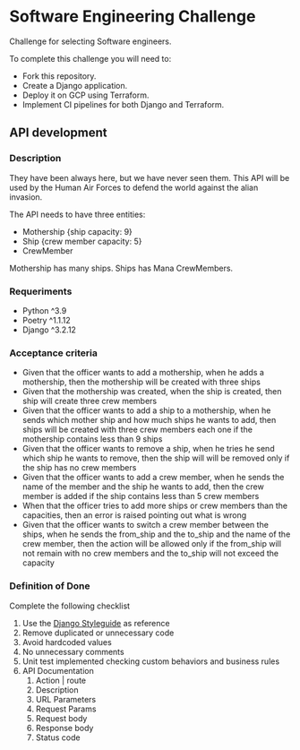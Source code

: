 # Software Engineering Challenge
Challenge for selecting Software engineers.

To complete this challenge you will need to:
- Fork this repository.
- Create a Django application.
- Deploy it on GCP using Terraform.
- Implement CI pipelines for both Django and Terraform.

## API development
### Description
They have been always here, but we have never seen them. This API will be used by the Human Air Forces to defend the world against the alian invasion.

The API needs to have three entities:
- Mothership {ship capacity: 9}
- Ship {crew member capacity: 5}
- CrewMember

Mothership has many ships.
Ships has Mana CrewMembers.
### Requeriments
- Python ^3.9
- Poetry ^1.1.12
- Django ^3.2.12
### Acceptance criteria
- Given that the officer wants to add a mothership, when he adds a mothership, then the mothership will be created with three ships
- Given that the mothership was created, when the ship is created, then ship will create three crew members
- Given that the officer wants to add a ship to a mothership, when he sends which mother ship and how much ships he wants to add, then ships will be created with three crew members each one if the mothership contains less than 9 ships
- Given that the officer wants to remove a ship, when he tries he send which ship he wants to remove, then the ship will will be removed only if the ship has no crew members
- Given that the officer wants to add a crew member, when he sends the name of the member and the ship he wants to add, then the crew member is added if the ship contains less than 5 crew members
- When that the officer tries to add more ships or crew members than the capacities, then an error is raised pointing out what is wrong
- Given that the officer wants to switch a crew member between the ships, when he sends the from_ship and the to_ship and the name of the crew member, then the action will be allowed only if the from_ship will not remain with no crew members and the to_ship will not exceed the capacity
### Definition of Done
Complete the following checklist
1. Use the [Django Styleguide](https://github.com/HackSoftware/Django-Styleguide) as reference
2. Remove duplicated or unnecessary code
3. Avoid hardcoded values
4. No unnecessary comments
5. Unit test implemented checking custom behaviors and business rules
6. API Documentation
    1. Action | route
    2. Description
    3. URL Parameters
    4. Request Params
    5. Request body
    6. Response body
    7. Status code
